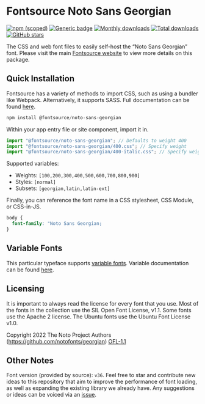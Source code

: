 # Fontsource Noto Sans Georgian

[![npm (scoped)](https://img.shields.io/npm/v/@fontsource/noto-sans-georgian?color=brightgreen)](https://www.npmjs.com/package/@fontsource/noto-sans-georgian) [![Generic badge](https://img.shields.io/badge/fontsource-passing-brightgreen)](https://github.com/fontsource/fontsource) [![Monthly downloads](https://badgen.net/npm/dm/@fontsource/noto-sans-georgian)](https://github.com/fontsource/fontsource) [![Total downloads](https://badgen.net/npm/dt/@fontsource/noto-sans-georgian)](https://github.com/fontsource/fontsource) [![GitHub stars](https://img.shields.io/github/stars/fontsource/fontsource.svg?style=social&label=Star)](https://github.com/fontsource/fontsource/stargazers)

The CSS and web font files to easily self-host the “Noto Sans Georgian” font. Please visit the main [Fontsource website](https://fontsource.org/fonts/noto-sans-georgian) to view more details on this package.

## Quick Installation

Fontsource has a variety of methods to import CSS, such as using a bundler like Webpack. Alternatively, it supports SASS. Full documentation can be found [here](https://fontsource.org/docs/introduction).

```javascript
npm install @fontsource/noto-sans-georgian
```

Within your app entry file or site component, import it in.

```javascript
import "@fontsource/noto-sans-georgian"; // Defaults to weight 400
import "@fontsource/noto-sans-georgian/400.css"; // Specify weight
import "@fontsource/noto-sans-georgian/400-italic.css"; // Specify weight and style

```

Supported variables:
- Weights: `[100,200,300,400,500,600,700,800,900]`
- Styles: `[normal]`
- Subsets: `[georgian,latin,latin-ext]`

Finally, you can reference the font name in a CSS stylesheet, CSS Module, or CSS-in-JS.

```css
body {
  font-family: "Noto Sans Georgian;
}
```

## Variable Fonts

This particular typeface supports [variable fonts](https://developer.mozilla.org/en-US/docs/Web/CSS/CSS_Fonts/Variable_Fonts_Guide).
Variable documentation can be found [here](https://fontsource.org/docs/variable-fonts).

## Licensing
It is important to always read the license for every font that you use.
Most of the fonts in the collection use the SIL Open Font License, v1.1. Some fonts use the Apache 2 license. The Ubuntu fonts use the Ubuntu Font License v1.0.

Copyright 2022 The Noto Project Authors (https://github.com/notofonts/georgian)
[OFL-1.1](http://scripts.sil.org/OFL)

## Other Notes
Font version (provided by source): `v36`.
Feel free to star and contribute new ideas to this repository that aim to improve the performance of font loading, as well as expanding the existing library we already have. Any suggestions or ideas can be voiced via an [issue](https://github.com/fontsource/fontsource/issues).